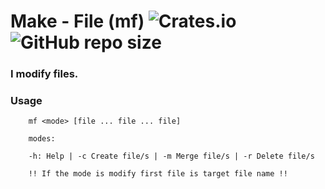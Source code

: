 # Make - File (mf) ![Crates.io](https://img.shields.io/crates/d/mf?style=flat-square) ![GitHub repo size](https://img.shields.io/github/repo-size/clientcrash/mf?style=flat-square)
### I modify files.


### Usage



        mf <mode> [file ... file ... file]

        modes:

        -h: Help | -c Create file/s | -m Merge file/s | -r Delete file/s

        !! If the mode is modify first file is target file name !!


